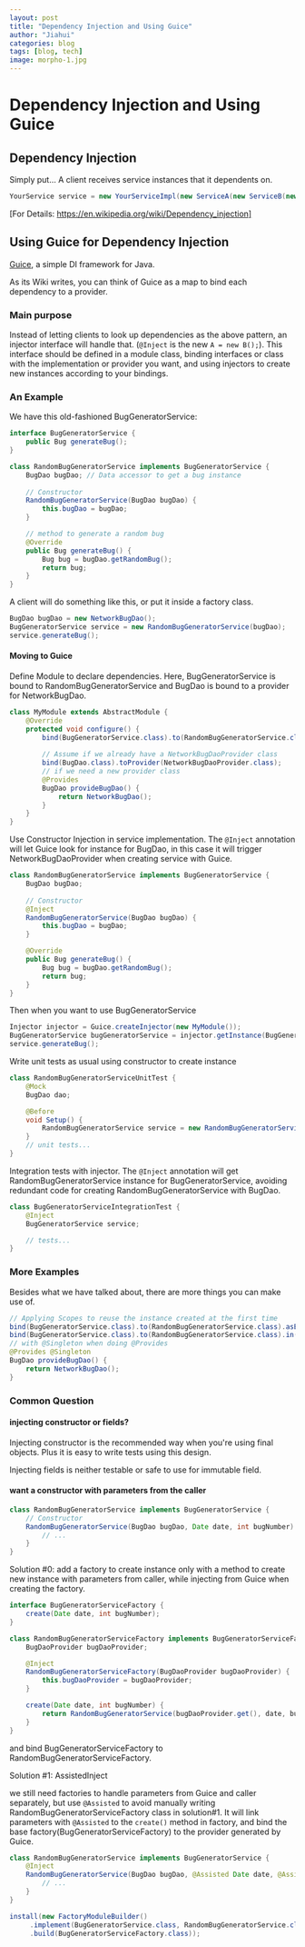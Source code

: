 ```yaml
---
layout: post
title: "Dependency Injection and Using Guice"
author: "Jiahui"
categories: blog
tags: [blog, tech]
image: morpho-1.jpg
---
```


# Dependency Injection and Using Guice

## Dependency Injection
Simply put... A client receives service instances that it dependents on.

```java
YourService service = new YourServiceImpl(new ServiceA(new ServiceB(new ServiceC())));
```

[For Details: https://en.wikipedia.org/wiki/Dependency_injection]


## Using Guice for Dependency Injection
[Guice](https://github.com/google/guice/), a simple DI framework for Java. 

As its Wiki writes, you can think of Guice as a map to bind each dependency to a provider.

### Main purpose
Instead of letting clients to look up dependencies as the above pattern, an injector interface will handle that. (`@Inject` is the new `A = new B();`). This interface should be defined in a module class, binding interfaces or class with the implementation or provider you want, and using injectors to create new instances according to your bindings.

### An Example
We have this old-fashioned BugGeneratorService:
```java
interface BugGeneratorService {
    public Bug generateBug();
}

class RandomBugGeneratorService implements BugGeneratorService {
    BugDao bugDao; // Data accessor to get a bug instance
    
    // Constructor
    RandomBugGeneratorService(BugDao bugDao) {
        this.bugDao = bugDao;
    }

    // method to generate a random bug
    @Override
    public Bug generateBug() {
        Bug bug = bugDao.getRandomBug();
        return bug;
    }
}
```

A client will do something like this, or put it inside a factory class.
```java
BugDao bugDao = new NetworkBugDao();
BugGeneratorService service = new RandomBugGeneratorService(bugDao);
service.generateBug();
```

#### Moving to Guice
Define Module to declare dependencies. Here, BugGeneratorService is bound to RandomBugGeneratorService and BugDao is bound to a provider for NetworkBugDao.

```java
class MyModule extends AbstractModule {
    @Override
    protected void configure() {
        bind(BugGeneratorService.class).to(RandomBugGeneratorService.class);
        
        // Assume if we already have a NetworkBugDaoProvider class
        bind(BugDao.class).toProvider(NetworkBugDaoProvider.class);
        // if we need a new provider class
        @Provides
        BugDao provideBugDao() {
            return NetworkBugDao();
        }
    }
}
```

Use Constructor Injection in service implementation. The `@Inject` annotation will let Guice look for instance for BugDao, in this case it will trigger NetworkBugDaoProvider when creating service with Guice.
```java
class RandomBugGeneratorService implements BugGeneratorService {
    BugDao bugDao;
    
    // Constructor
    @Inject
    RandomBugGeneratorService(BugDao bugDao) {
        this.bugDao = bugDao;
    }

    @Override
    public Bug generateBug() {
        Bug bug = bugDao.getRandomBug();
        return bug;
    }
}
```

Then when you want to use BugGeneratorService
```java
Injector injector = Guice.createInjector(new MyModule());
BugGeneratorService bugGeneratorService = injector.getInstance(BugGeneratorService.class);
service.generateBug();
```

Write unit tests as usual using constructor to create instance
```java
class RandomBugGeneratorServiceUnitTest {
    @Mock
    BugDao dao;

    @Before
    void Setup() {
        RandomBugGeneratorService service = new RandomBugGeneratorService(dao);
    }
    // unit tests...
}
```

Integration tests with injector. The `@Inject` annotation will get RandomBugGeneratorService instance for BugGeneratorService, avoiding redundant code for creating RandomBugGeneratorService with BugDao.
```java
class BugGeneratorServiceIntegrationTest {
    @Inject
    BugGeneratorService service;

    // tests...
}
```

### More Examples
Besides what we have talked about, there are more things you can make use of.
```java
// Applying Scopes to reuse the instance created at the first time 
bind(BugGeneratorService.class).to(RandomBugGeneratorService.class).asEagerSingleton();
bind(BugGeneratorService.class).to(RandomBugGeneratorService.class).in(Singleton.class);
// with @Singleton when doing @Provides
@Provides @Singleton
BugDao provideBugDao() {
    return NetworkBugDao();
}
```

### Common Question
#### injecting constructor or fields?
Injecting constructor is the recommended way when you're using final objects. Plus it is easy to write tests using this design.

Injecting fields is neither testable or safe to use for immutable field.
#### want a constructor with parameters from the caller
```java
class RandomBugGeneratorService implements BugGeneratorService {
    // Constructor
    RandomBugGeneratorService(BugDao bugDao, Date date, int bugNumber) {
        // ...
    }
}
```

Solution #0: add a factory to create instance only with a method to create new instance with parameters from caller, while injecting from Guice when creating the factory.
```java
interface BugGeneratorServiceFactory {
    create(Date date, int bugNumber);
}

class RandomBugGeneratorServiceFactory implements BugGeneratorServiceFactory {
    BugDaoProvider bugDaoProvider;

    @Inject
    RandomBugGeneratorServiceFactory(BugDaoProvider bugDaoProvider) {
        this.bugDaoProvider = bugDaoProvider;
    }

    create(Date date, int bugNumber) {
        return RandomBugGeneratorService(bugDaoProvider.get(), date, bugNumber);
    }
}
```
and bind BugGeneratorServiceFactory to RandomBugGeneratorServiceFactory.

Solution #1: AssistedInject

we still need factories to handle parameters from Guice and caller separately, but use `@Assisted` to avoid manually writing RandomBugGeneratorServiceFactory class in solution#1. It will link parameters with `@Assisted` to the `create()` method in factory, and bind the base factory(BugGeneratorServiceFactory) to the provider generated by Guice.
```java
class RandomBugGeneratorService implements BugGeneratorService {
    @Inject
    RandomBugGeneratorService(BugDao bugDao, @Assisted Date date, @Assisted int bugNumber) {
        // ...
    }
}
```

```java
install(new FactoryModuleBuilder()
     .implement(BugGeneratorService.class, RandomBugGeneratorService.class)
     .build(BugGeneratorServiceFactory.class));
```